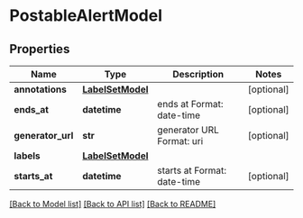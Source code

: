 # PostableAlertModel

## Properties
Name | Type | Description | Notes
------------ | ------------- | ------------- | -------------
**annotations** | [**LabelSetModel**](LabelSetModel.md) |  | [optional] 
**ends_at** | **datetime** | ends at Format: date-time | [optional] 
**generator_url** | **str** | generator URL Format: uri | [optional] 
**labels** | [**LabelSetModel**](LabelSetModel.md) |  | 
**starts_at** | **datetime** | starts at Format: date-time | [optional] 

[[Back to Model list]](../README.md#documentation-for-models) [[Back to API list]](../README.md#documentation-for-api-endpoints) [[Back to README]](../README.md)


